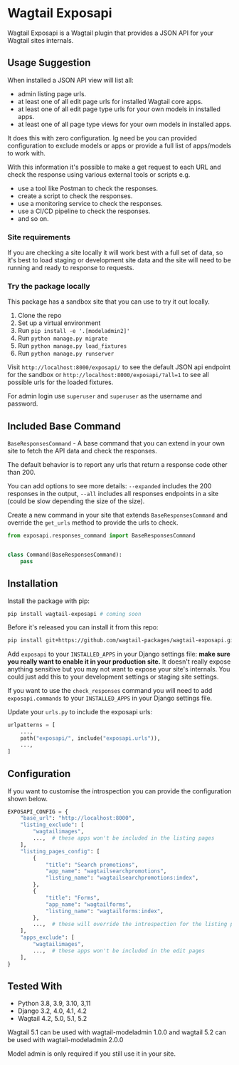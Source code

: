 # Wagtail Exposapi

Wagtail Exposapi is a Wagtail plugin that provides a JSON API for your Wagtail sites internals.

## Usage Suggestion

When installed a JSON API view will list all:

- admin listing page urls.
- at least one of all edit page urls for installed Wagtail core apps.
- at least one of all edit page type urls for your own models in installed apps.
- at least one of all page type views for your own models in installed apps.

It does this with zero configuration. Ig need be you can provided configuration to exclude models or apps or provide a full list of apps/models to work with.

With this information it's possible to make a get request to each URL and check the response using various external tools or scripts e.g.

- use a tool like Postman to check the responses.
- create a script to check the responses.
- use a monitoring service to check the responses.
- use a CI/CD pipeline to check the responses.
- and so on.

### Site requirements

If you are checking a site locally it will work best with a full set of data, so it's best to load staging or development site data and the site will need to be running and ready to response to requests.

### Try the package locally

This package has a sandbox site that you can use to try it out locally.

1. Clone the repo
2. Set up a virtual environment
3. Run `pip install -e '.[modeladmin2]'`
4. Run `python manage.py migrate`
5. Run `python manage.py load_fixtures`
6. Run `python manage.py runserver`

Visit `http://localhost:8000/exposapi/` to see the default JSON api endpoint for the sandbox or `http://localhost:8000/exposapi/?all=1` to see all possible urls for the loaded fixtures.

For admin login use `superuser` and `superuser` as the username and password.

## Included Base Command

`BaseResponsesCommand` - A base command that you can extend in your own site to fetch the API data and check the responses.

The default behavior is to report any urls that return a response code other than 200.

You can add options to see more details: `--expanded` includes the 200 responses in the output, `--all` includes all responses endpoints in a site (could be slow depending the size of the size).

Create a new command in your site that extends `BaseResponsesCommand` and override the `get_urls` method to provide the urls to check.

```python
from exposapi.responses_command import BaseResponsesCommand


class Command(BaseResponsesCommand):
    pass
```

## Installation

Install the package with pip:

```bash
pip install wagtail-exposapi # coming soon
```

Before it's released you can install it from this repo:

```bash
pip install git+https://github.com/wagtail-packages/wagtail-exposapi.git
```

Add `exposapi` to your `INSTALLED_APPS` in your Django settings file: **make sure you really want to enable it in your production site.** It doesn't really expose anything sensitive but you may not want to expose your site's internals. You could just add this to your development settings or staging site settings.

If you want to use the `check_responses` command you will need to add `exposapi.commands` to your `INSTALLED_APPS` in your Django settings file.

Update your `urls.py` to include the exposapi urls:

```python
urlpatterns = [
    ...,
    path("exposapi/", include("exposapi.urls")),
    ...,
]
```

## Configuration

If you want to customise the introspection you can provide the configuration shown below.

```python
EXPOSAPI_CONFIG = {
    "base_url": "http://localhost:8000",
    "listing_exclude": [
        "wagtailimages",
        ...,  # these apps won't be included in the listing pages
    ],
    "listing_pages_config": [
        {
            "title": "Search promotions",
            "app_name": "wagtailsearchpromotions",
            "listing_name": "wagtailsearchpromotions:index",
        },
        {
            "title": "Forms",
            "app_name": "wagtailforms",
            "listing_name": "wagtailforms:index",
        },
        ...,  # these will override the introspection for the listing pages
    ],
    "apps_exclude": [
        "wagtailimages",
        ...,  # these apps won't be included in the edit pages
    ],
}
```

## Tested With

- Python 3.8, 3.9, 3.10, 3,11
- Django 3.2, 4.0, 4.1, 4.2
- Wagtail 4.2, 5.0, 5.1, 5.2

Wagtail 5.1 can be used with wagtail-modeladmin 1.0.0 and wagtail 5.2 can be used with wagtail-modeladmin 2.0.0

Model admin is only required if you still use it in your site.
